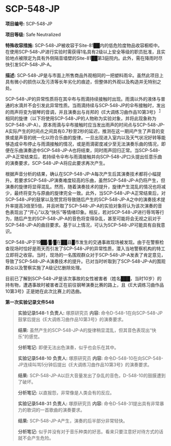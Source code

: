 # SCP-548-JP
**项目编号:**  SCP-548-JP

**项目等级:**  Safe Neutralized

**特殊收容措施:**  SCP-548-JP被收容于Site-81██内的低危险度物品收容橱柜中。在使用SCP-548-JP进行实验时需获得1名具有2级以上安全等级的职员批准，且实验地点被限定为具有外侧隔音墙壁的Site-81██第3庭院内。此外，需在降雨时尽快引发SCP-548-JP-A。

**描述:**  SCP-548-JP是与市面上所售商品外观相同的一把塑料雨伞。虽然此项目上具有微小的损伤以及污渍等长年劣化的痕迹，但整体的外观以及构造并无特别之处。

SCP-548-JP的异常性质将在其伞布与雨滴持续接触时出现。雨滴以外的液体与普通的水滴并不会引发此异常性质。当雨滴持续与SCP-548-JP的伞布接触时，发出的雨声将变为钢琴的音调，并且演奏出与肖邦的《E大调练习曲作品10第3号》<sup class='footnoteref'>
 <a shape='rect' class='footnoteref' id='footnoteref-1' href='javascript:;' onclick='WIKIDOT.page.utils.scrollToReference(&apos;footnote-1&apos;)'>1</a>
</sup>相同的旋律（以下将使用SCP-548-JP的人物称为实验对象，并将此现象称为SCP-548-JP-A）。原本雨滴与伞布接触时应当发出雨声的时间点与SCP-548-JP-A实际产生的时间点之间具有0.7秒至2秒的延迟，推测在这一期间产生了声音的变换或是声音的统一化以符合乐曲的旋律。一旦出现进入室内以及天气状况好转等能够造成伞布停止与雨滴接触的情况，或是雨滴密度减少至无法演奏乐曲的情况，即便在乐曲演奏途中SCP-548-JP-A也将结束，同时雨声回归正常。当SCP-548-JP-A正常结束后，若持续令伞布与雨滴接触并向SCP-548-JP口头提出任意乐曲的演奏要求，SCP-548-JP-A将应此要求再次产生。

根据声音分析的结果，确认在SCP-548-JP-A每次产生后其演奏技术都将小幅提升。若要求SCP-548-JP演奏难度较高的乐曲，虽然SCP-548-JP-A仍将产生，但演奏的旋律将显得混乱。然而，随着演奏技术的提升，旋律产生混乱的情况也将减少，最终将变为与原曲的旋律完全一致。此外，当SCP-548-JP-A正常结束后，对SCP-548-JP的鼓掌以及赞赏将导致随后产生的SCP-548-JP-A之中的演奏技术提升率提高3倍至5倍，并且听取了SCP-548-JP-A的实验对象将认为该次演奏的音色表现出了“开心”以及“快乐”等情绪印象。相反，若对SCP-548-JP进行辱骂等行为，随后产生的SCP-548-JP-A的音色将变得杂乱，甚至可能将会无视之前对于SCP-548-JP-A的曲目要求。基于以上情况，可认为SCP-548-JP可能具有自我意识。

SCP-548-JP于19██/█/█在██县█市发生的交通事故现场被发现。由于在警察检查现场时恰好是雨天而引发了SCP-548-JP的异常性质，潜入当地警察机构的特工立即将之收容。当时，现场的一名围观群众对于SCP-548-JP-A发表了肯定意见，导致了SCP-548-JP-A演奏技术的提升。已对当时听取到了SCP-548-JP-A的围观群众以及警察实施了A级记忆删除处理。

目前已了解到SCP-548-JP是该次事故的女性被害者（姓名███，当时10岁）的持有物，遭遇事故时被害者正在前往钢琴演奏比赛的路上，且《E大调练习曲作品10第3号》正是她在此次比赛上的选曲。

<strong>&#31532;&#19968;&#27425;&#23454;&#39564;&#35760;&#24405;&#25991;&#20214;548</strong>


> <strong>&#23454;&#39564;&#35760;&#24405;548-1</strong>
**负责人:**  塚原研究员
**内容:**  命令D-548-1在向SCP-548-JP鼓掌后提出《E大调练习曲作品10第3号》的演奏要求。
> 
> **结果:**  虽然产生的SCP-548-JP-A的旋律稍显混乱，但其音色表现出“快乐”的感觉。
> 
> **分析笔记:**  即便无法出色演奏，似乎也会乐在其中。
> 
> <strong>&#23454;&#39564;&#35760;&#24405;548-10</strong>
**负责人:**  塚原研究员
**内容:**  命令D-548-10在向SCP-548-JP连续叫骂5分钟后提出《E大调练习曲作品10第3号》的演奏要求。
> 
> **结果:**  SCP-548-JP-A以巨大音量发出了杂乱的音色，D-548-10的鼓膜遭到了破坏。
> 
> **分析笔记:**  以直报怨，非常像是人类会有的反应。
> 
> <strong>&#23454;&#39564;&#35760;&#24405;548-31</strong>
**负责人:**  塚原研究员
**内容:**  命令D-548-31提出具有非常暴力的歌词的一首歌曲的演奏要求。
> 
> **结果:**  SCP-548-JP-A产生，演奏的后半部分非常轻快。
> 
> **分析笔记:**  似乎并没有对于音乐种类的好恶。看来只要注意好对待方式的话就不会产生危险。
> 



